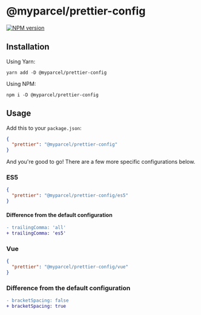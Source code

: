 # @myparcel/prettier-config

[![NPM version](https://img.shields.io/npm/v/@myparcel/prettier-config)](https://www.npmjs.com/package/@myparcel/prettier-config/)

## Installation

Using Yarn:

```shell
yarn add -D @myparcel/prettier-config
```

Using NPM:

```shell
npm i -D @myparcel/prettier-config
```

## Usage

Add this to your `package.json`:

```json
{
  "prettier": "@myparcel/prettier-config"
}
```

And you're good to go! There are a few more specific configurations below.

### ES5

```json
{
  "prettier": "@myparcel/prettier-config/es5"
}
```

#### Difference from the default configuration

```diff
- trailingComma: 'all'
+ trailingComma: 'es5'
```

### Vue

```json
{
  "prettier": "@myparcel/prettier-config/vue"
}
```

### Difference from the default configuration

```diff
- bracketSpacing: false
+ bracketSpacing: true
```
